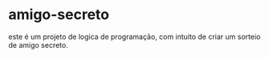 # amigo-secreto

este é um projeto de logica de programação, com intuito de criar um sorteio de amigo secreto. 

